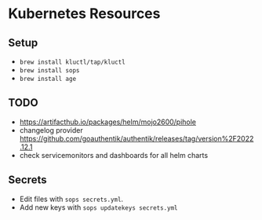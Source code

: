 # Kubernetes Resources

## Setup

- `brew install kluctl/tap/kluctl`
- `brew install sops`
- `brew install age`

## TODO

- https://artifacthub.io/packages/helm/mojo2600/pihole
- changelog provider https://github.com/goauthentik/authentik/releases/tag/version%2F2022.12.1
- check servicemonitors and dashboards for all helm charts

## Secrets
- Edit files with `sops secrets.yml`.
- Add new keys with `sops updatekeys secrets.yml`
